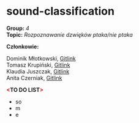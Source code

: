 # sound-classification
<b>Group:</b> <i>4</i> </br>
<b>Topic:</b> <i>Rozpoznawanie dzwięków ptaka/nie ptaka</i> </br>

<b>Członkowie:</b>

Dominik Młotkowski, <a href="https://github.com/dmlotkowski">Gitlink</a> </br>
Tomasz Krupiński, <a href="https://github.com/thomkru">Gitlink</a> </br>
Klaudia Juszczak, <a href="https://github.com/KlaudiaJuszczak">Gitlink</a> </br>
Anita Czerniak, <a href="https://github.com/aciaz">Gitlink</a> </br>

<b><font color="red"><</font>TO DO LIST<font color="red">></font></b> </br>
<ul>
  <li>so</li>
  <li>m</li>
  <li>e</li>
</ul>
